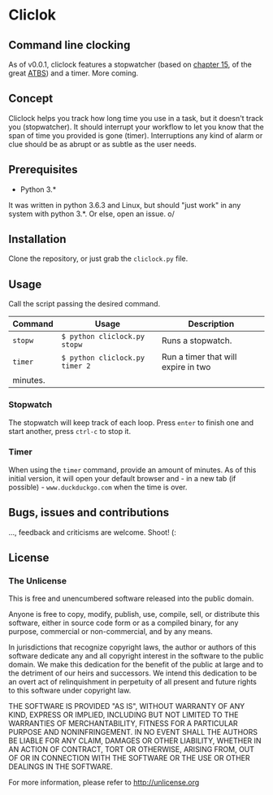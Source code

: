 # Cliclok
## Command line clocking

As of v0.0.1, cliclock features a stopwatcher (based on [chapter
15](https://automatetheboringstuff.com/chapter15/), of the great
[ATBS](http://automatetheboringstuff.com/)) and a timer. More coming.

## Concept

Cliclock helps you track how long time you use in a task, but it doesn't track
you (stopwatcher). It should interrupt your workflow to let you know that the
span of time you provided is gone (timer). Interruptions any kind of alarm or
clue should be as abrupt or as subtle as the user needs.

## Prerequisites

* Python 3.\* 

It was written in python 3.6.3 and Linux, but should "just work" in any system
with python 3.\*. Or else, open an issue. o/

## Installation

Clone the repository, or just grab the `cliclock.py` file.

## Usage

Call the script passing the desired command.

| Command | Usage | Description |
|---------|-------|-------------|
|`stopw`  | `$ python cliclock.py stopw` | Runs a stopwatch. |
|`timer`  | `$ python cliclock.py timer 2` | Run a timer that will expire in two
minutes. |

### Stopwatch

The stopwatch will keep track of each loop. Press `enter` to finish one and
start another, press `ctrl-c` to stop it.

### Timer

When using the `timer` command, provide an amount of minutes. As of this initial
version, it will open your default browser and - in a new tab (if possible) - 
`www.duckduckgo.com` when the time is over.

## Bugs, issues and contributions

..., feedback and criticisms are welcome. Shoot! (:

## License
### The Unlicense

This is free and unencumbered software released into the public domain.

Anyone is free to copy, modify, publish, use, compile, sell, or
distribute this software, either in source code form or as a compiled
binary, for any purpose, commercial or non-commercial, and by any
means.

In jurisdictions that recognize copyright laws, the author or authors
of this software dedicate any and all copyright interest in the
software to the public domain. We make this dedication for the benefit
of the public at large and to the detriment of our heirs and
successors. We intend this dedication to be an overt act of
relinquishment in perpetuity of all present and future rights to this
software under copyright law.

THE SOFTWARE IS PROVIDED "AS IS", WITHOUT WARRANTY OF ANY KIND,
EXPRESS OR IMPLIED, INCLUDING BUT NOT LIMITED TO THE WARRANTIES OF
MERCHANTABILITY, FITNESS FOR A PARTICULAR PURPOSE AND NONINFRINGEMENT.
IN NO EVENT SHALL THE AUTHORS BE LIABLE FOR ANY CLAIM, DAMAGES OR
OTHER LIABILITY, WHETHER IN AN ACTION OF CONTRACT, TORT OR OTHERWISE,
ARISING FROM, OUT OF OR IN CONNECTION WITH THE SOFTWARE OR THE USE OR
OTHER DEALINGS IN THE SOFTWARE.

For more information, please refer to <http://unlicense.org>

